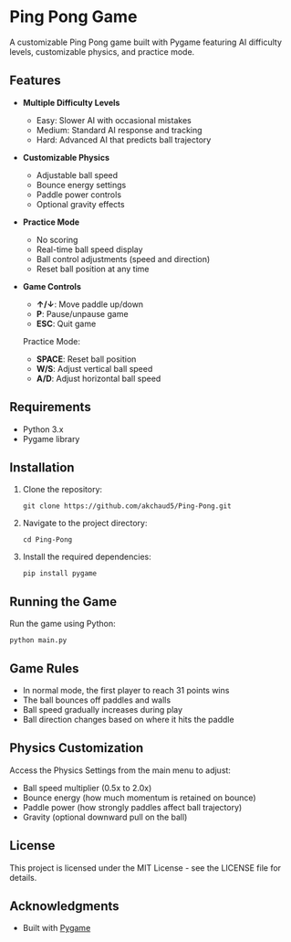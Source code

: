 # Ping Pong Game

A customizable Ping Pong game built with Pygame featuring AI difficulty levels, customizable physics, and practice mode.

## Features

- **Multiple Difficulty Levels**
  - Easy: Slower AI with occasional mistakes
  - Medium: Standard AI response and tracking
  - Hard: Advanced AI that predicts ball trajectory

- **Customizable Physics**
  - Adjustable ball speed
  - Bounce energy settings
  - Paddle power controls
  - Optional gravity effects

- **Practice Mode**
  - No scoring
  - Real-time ball speed display
  - Ball control adjustments (speed and direction)
  - Reset ball position at any time

- **Game Controls**
  - **↑/↓**: Move paddle up/down
  - **P**: Pause/unpause game
  - **ESC**: Quit game
  
  Practice Mode:
  - **SPACE**: Reset ball position
  - **W/S**: Adjust vertical ball speed
  - **A/D**: Adjust horizontal ball speed

## Requirements

- Python 3.x
- Pygame library

## Installation

1. Clone the repository:
   ```
   git clone https://github.com/akchaud5/Ping-Pong.git
   ```

2. Navigate to the project directory:
   ```
   cd Ping-Pong
   ```

3. Install the required dependencies:
   ```
   pip install pygame
   ```

## Running the Game

Run the game using Python:
```
python main.py
```

## Game Rules

- In normal mode, the first player to reach 31 points wins
- The ball bounces off paddles and walls
- Ball speed gradually increases during play
- Ball direction changes based on where it hits the paddle

## Physics Customization

Access the Physics Settings from the main menu to adjust:
- Ball speed multiplier (0.5x to 2.0x)
- Bounce energy (how much momentum is retained on bounce)
- Paddle power (how strongly paddles affect ball trajectory)
- Gravity (optional downward pull on the ball)

## License

This project is licensed under the MIT License - see the LICENSE file for details.

## Acknowledgments

- Built with [Pygame](https://www.pygame.org/)